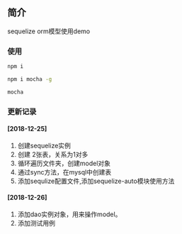 ## 简介
sequelize orm模型使用demo

### 使用
```bash
npm i

npm i mocha -g

mocha
```

### 更新记录
#### [2018-12-25]
1. 创建sequelize实例
2. 创建 2张表，关系为1对多
3. 循环遍历文件夹，创建model对象
4. 通过sync方法，在mysql中创建表
5. 添加sequlize配置文件,添加sequelize-auto模块使用方法

#### [2018-12-26]
1. 添加dao实例对象，用来操作model。
2. 添加测试用例